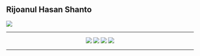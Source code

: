 ## Rijoanul Hasan Shanto

![](https://komarev.com/ghpvc/?username=Rijoanul-Shanto&color=blue)

---
<p align="center">
<img src="https://img.shields.io/github/followers/Rijoanul-Shanto?style=social">
<img src="https://img.shields.io/github/stars/Rijoanul-Shanto?style=social">
<img src="https://img.shields.io/youtube/channel/views/UCUXVy1CkTt9X1UPwQEwXfIA?style=social">
<img src="https://img.shields.io/twitch/status/robert_jr?style=social">
</p>

---
